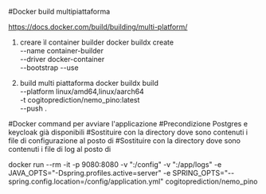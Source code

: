 

#Docker build  multipiattaforma

https://docs.docker.com/build/building/multi-platform/

1) creare ìl container builder
   docker buildx create \
   --name container-builder \
   --driver docker-container \
   --bootstrap --use


2) build multi piattaforma
   docker buildx build \
   --platform linux/amd64,linux/aarch64 \
   -t cogitoprediction/nemo_pino:latest \
   --push .

#Docker command per avviare l'applicazione
#Precondizione Postgres e keycloak già disponibili
#Sostituire con la directory dove sono contenuti i file di configurazione al posto di <DIRECTORY CONTENENTE IL FILE DI CONFIGURZIONE>
#Sostituire con la directory dove sono contenuti i file di log al posto di <DIRECTORY CONTENENTE IL FILE DI LOG>

docker run --rm -it -p 9080:8080 -v "<DIRECTORY CONTENENTE IL FILE DI CONFIGURZIONE>:/config"  -v "<DIRECTORY CONTENENTE IL FILE DI LOG>:/app/logs" -e JAVA_OPTS="-Dspring.profiles.active=server" -e SPRING_OPTS="--spring.config.location=/config/application.yml" cogitoprediction/nemo_pino